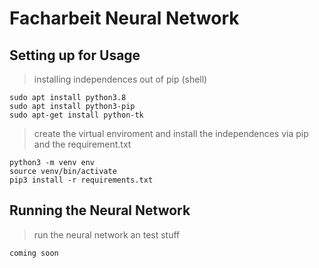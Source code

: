 # Facharbeit Neural Network
## Setting up for Usage
> installing independences out of pip (shell)
```
sudo apt install python3.8
sudo apt install python3-pip
sudo apt-get install python-tk
```
>create the virtual enviroment and install the independences via pip and the requirement.txt
```
python3 -m venv env
source venv/bin/activate
pip3 install -r requirements.txt
```
## Running the Neural Network
>run the neural network an test stuff
```
coming soon
```
